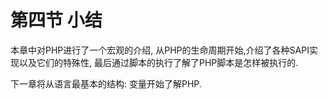 # 第四节 小结

本章中对PHP进行了一个宏观的介绍, 从PHP的生命周期开始,介绍了各种SAPI实现以及它们的特殊性, 最后通过脚本的执行了解了PHP脚本是怎样被执行的.

下一章将从语言最基本的结构: 变量开始了解PHP.
